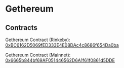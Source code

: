 # Gethereum

## Contracts

Gethereum Contract (Rinkeby): [0xBC6162D5069fED333E4E08DAc4c8686f654Da0ba](https://rinkeby.etherscan.io/address/0xBC6162D5069fED333E4E08DAc4c8686f654Da0ba)

Gethereum Contract (Mainnet): [0x6665b844bf69AF051446562D6A1f61f0861d5DDE](https://etherscan.io/address/0x6665b844bf69AF051446562D6A1f61f0861d5DDE)
